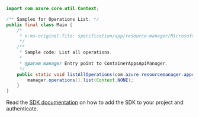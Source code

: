 ```java
import com.azure.core.util.Context;

/** Samples for Operations List. */
public final class Main {
    /*
     * x-ms-original-file: specification/app/resource-manager/Microsoft.App/preview/2022-01-01-preview/examples/Operations_List.json
     */
    /**
     * Sample code: List all operations.
     *
     * @param manager Entry point to ContainerAppsApiManager.
     */
    public static void listAllOperations(com.azure.resourcemanager.appcontainers.ContainerAppsApiManager manager) {
        manager.operations().list(Context.NONE);
    }
}
```

Read the [SDK documentation](https://github.com/Azure/azure-sdk-for-java/blob/azure-resourcemanager-appcontainers_1.0.0-beta.1/sdk/appcontainers/azure-resourcemanager-appcontainers/README.md) on how to add the SDK to your project and authenticate.

